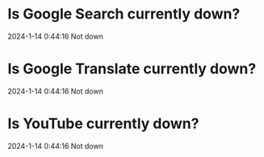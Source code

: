 # Is Google Search currently down?

2024-1-14 0:44:16 Not down

# Is Google Translate currently down?

2024-1-14 0:44:16 Not down

# Is YouTube currently down?

2024-1-14 0:44:16 Not down

